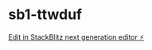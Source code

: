 # sb1-ttwduf

[Edit in StackBlitz next generation editor ⚡️](https://stackblitz.com/~/github.com/iwanek86/sb1-ttwduf)